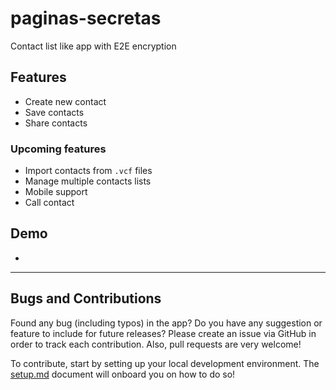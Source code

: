 # paginas-secretas

Contact list like app with E2E encryption

## Features

- Create new contact
- Save contacts
- Share contacts

### Upcoming features

- Import contacts from `.vcf` files
- Manage multiple contacts lists
- Mobile support
- Call contact

## Demo

-

---

## Bugs and Contributions

Found any bug (including typos) in the app? Do you have any suggestion
or feature to include for future releases? Please create an issue via
GitHub in order to track each contribution. Also, pull requests are very
welcome!

To contribute, start by setting up your local development environment. The [setup.md](setup.md) document will onboard you on how to do so!
